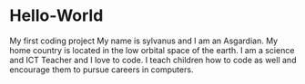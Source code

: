 # Hello-World
My first coding project
My name is sylvanus and I am an Asgardian. My home country is located in the low orbital space of the earth.
I am a science and ICT Teacher and I love to code.
I teach children how to code as well and encourage them to pursue careers in computers.
